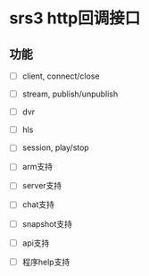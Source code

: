 # srs3 http回调接口

## 功能

- [ ] client, connect/close
- [ ] stream, publish/unpublish
- [ ] dvr
- [ ] hls
- [ ] session, play/stop
- [ ] arm支持
- [ ] server支持
- [ ] chat支持
- [ ] snapshot支持
- [ ] api支持
- [ ] 程序help支持

